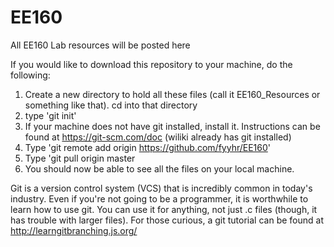 # EE160
All EE160 Lab resources will be posted here

If you would like to download this repository to your machine, do the following:

1. Create a new directory to hold all these files (call it EE160_Resources or something like that). cd into that directory
2. type 'git init'
3. If your machine does not have git installed, install it. Instructions can be found at https://git-scm.com/doc (wiliki already has git installed)
4. Type 'git remote add origin https://github.com/fyyhr/EE160'
5. Type 'git pull origin master
6. You should now be able to see all the files on your local machine.

Git is a version control system (VCS) that is incredibly common in today's industry. Even if you're not going to be a programmer, it is worthwhile to learn how to use git. You can use it for anything, not just .c files (though, it has trouble with larger files). For those curious, a git tutorial can be found at http://learngitbranching.js.org/
